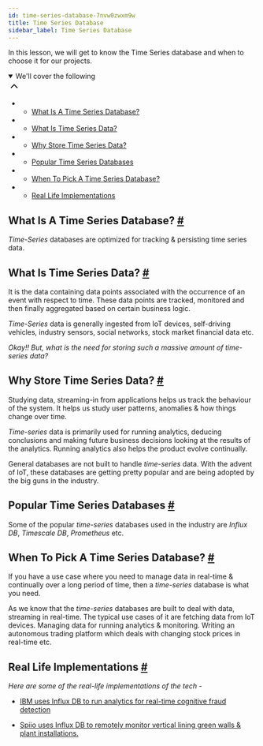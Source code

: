 ```yaml
---
id: time-series-database-7nvw0zwxm9w
title: Time Series Database
sidebar_label: Time Series Database
---
```


<div class="PageSummary__TopLeft-sc-19qsvz4-36 fwauBw"><p class="PageSummary__Description-sc-19qsvz4-13 cPWwbw">In this lesson, we will get to know the Time Series database and when to choose it for our projects.</p><div class="PageSummary__Toc-sc-19qsvz4-39 gUDsJM"><details open="" class="styles__PageTOCStyled-rf9d2l-0 jgnDfg"><summary role="button" tabindex="0" class="styles__HeadingWrap-rf9d2l-1 jpKLlP">We'll cover the following<div rotate="0" color="black" size="24" display="inline-flex" name="icon-button" class="styles__IconButton-sc-12pjl04-0 bLjBRS"><svg xmlns="http://www.w3.org/2000/svg" width="24" height="24" viewBox="0 0 24 24" fill="none" stroke="currentColor" stroke-width="2" stroke-linecap="round" stroke-linejoin="round"><polyline points="18 15 12 9 6 15"></polyline></svg></div></summary><div class="markdown-container-div"><div class="markdownViewer Markdown__Viewer-sc-7qtuee-1 dZltoR" role="none"><ul>
<li>
<ul>
<li><a href="#what-is-a-time-series-database">What Is A Time Series Database?</a></li>
</ul>
</li>
<li>
<ul>
<li><a href="#what-is-time-series-data">What Is Time Series Data?</a></li>
</ul>
</li>
<li>
<ul>
<li><a href="#why-store-time-series-data">Why Store Time Series Data?</a></li>
</ul>
</li>
<li>
<ul>
<li><a href="#popular-time-series-databases">Popular Time Series Databases</a></li>
</ul>
</li>
<li>
<ul>
<li><a href="#when-to-pick-a-time-series-database">When To Pick A Time Series Database?</a></li>
</ul>
</li>
<li>
<ul>
<li><a href="#real-life-implementations">Real Life Implementations</a></li>
</ul>
</li>
</ul>
</div></div></details></div></div><div class="styles__ViewerComponentViewStyled-sc-1xosrua-0 cvzEyH"><div><div><div><div><div class=""><div class=""><div class="markdown-container-div"><div class="markdownViewer Markdown__Viewer-sc-7qtuee-1 zJKNA" role="none"><h2 id="what-is-a-time-series-database" data-id="e2e479e44f4ec6c2b47bcb3ef8e1a1fc">What Is A Time Series Database? <a class="markdownIt-Anchor" href="#what-is-a-time-series-database"><span class="anchor-link">#</span></a></h2>
<p data-id="c468482c8a8d0c1199a26a9bc29112a7"><em>Time-Series</em> databases are optimized for tracking &amp; persisting time series data.</p>
</div></div></div></div></div></div></div></div></div><div class="styles__ViewerComponentViewStyled-sc-1xosrua-0 cvzEyH"><div><div><div><div><div class=""><div class=""><div class="markdown-container-div"><div class="markdownViewer Markdown__Viewer-sc-7qtuee-1 zJKNA" role="none"><h2 id="what-is-time-series-data" data-id="7293c903b2d141e98410d2a36e52862f">What Is Time Series Data? <a class="markdownIt-Anchor" href="#what-is-time-series-data"><span class="anchor-link">#</span></a></h2>
<p data-id="8bf4b7654f9dbb70d2c8efbbccd06463">It is the data containing data points associated with the occurrence of an event with respect to time. These data points are tracked, monitored and then finally aggregated based on certain business logic.</p>
<p data-id="1367a7031f21d6e63068c7deaaa95869"><em>Time-Series</em> data is generally ingested from IoT devices, self-driving vehicles, industry sensors, social networks, stock market financial data etc.</p>
<p data-id="73e8882ea2bc9229cb907c5d5c0017c6"><em>Okay!! But, what is the need for storing such a massive amount of <em>time-series</em> data?</em></p>
</div></div></div></div></div></div></div></div></div><div class="styles__ViewerComponentViewStyled-sc-1xosrua-0 cvzEyH"><div><div><div><div><div class=""><div class=""><div class="markdown-container-div"><div class="markdownViewer Markdown__Viewer-sc-7qtuee-1 zJKNA" role="none"><h2 id="why-store-time-series-data" data-id="4b946b3afcd50cf1deb4e47d68b49f1f">Why Store Time Series Data? <a class="markdownIt-Anchor" href="#why-store-time-series-data"><span class="anchor-link">#</span></a></h2>
<p data-id="5e8d51b65da8a4422fb2182c061aa91c">Studying data, streaming-in from applications helps us track the behaviour of the system. It helps us study user patterns, anomalies &amp; how things change over time.</p>
<p data-id="cf941d865ddd414eaf89afb9ba9a5818"><em>Time-series</em> data is primarily used for running analytics, deducing conclusions and making future business decisions looking at the results of the analytics. Running analytics also helps the product evolve continually.</p>
<p data-id="8aa3591de195ca73b58d9452c7528bae">General databases are not built to handle <em>time-series</em> data. With the advent of IoT, these databases are getting pretty popular and are being adopted by the big guns in the industry.</p>
</div></div></div></div></div></div></div></div></div><div class="styles__ViewerComponentViewStyled-sc-1xosrua-0 cvzEyH"><div><div><div><div><div class=""><div class=""><div class="markdown-container-div"><div class="markdownViewer Markdown__Viewer-sc-7qtuee-1 zJKNA" role="none"><h2 id="popular-time-series-databases" data-id="e0c57f5949ce61971778cc493a4f0442">Popular Time Series Databases <a class="markdownIt-Anchor" href="#popular-time-series-databases"><span class="anchor-link">#</span></a></h2>
<p data-id="71d2c980d0ba17f9044c926afdc19328">Some of the popular <em>time-series</em> databases used in the industry are <em>Influx DB</em>, <em>Timescale DB</em>, <em>Prometheus</em> etc.</p>
</div></div></div></div></div></div></div></div></div><div class="styles__ViewerComponentViewStyled-sc-1xosrua-0 cvzEyH"><div><div><div><div><div class=""><div class=""><div class="markdown-container-div"><div class="markdownViewer Markdown__Viewer-sc-7qtuee-1 zJKNA" role="none"><h2 id="when-to-pick-a-time-series-database" data-id="78110bdfcbb84b9c28a6af8ac3f2500b">When To Pick A Time Series Database? <a class="markdownIt-Anchor" href="#when-to-pick-a-time-series-database"><span class="anchor-link">#</span></a></h2>
<p data-id="c20d64bd99c8ee74f268b7e596eab10b">If you have a use case where you need to manage data in real-time &amp; continually over a long period of time, then a <em>time-series</em> database is what you need.</p>
<p data-id="8e876058d41326752ae6b595d3c132e3">As we know that the <em>time-series</em> databases are built to deal with data, streaming in real-time. The typical use cases of it are fetching data from IoT devices. Managing data for running analytics &amp; monitoring. Writing an autonomous trading platform which deals with changing stock prices in real-time etc.</p>
</div></div></div></div></div></div></div></div></div><div class="styles__ViewerComponentViewStyled-sc-1xosrua-0 cvzEyH"><div><div><div><div><div class=""><div class=""><div class="markdown-container-div"><div class="markdownViewer Markdown__Viewer-sc-7qtuee-1 zJKNA" role="none"><h2 id="real-life-implementations" data-id="4a3328dc5b6d054ca0d10e3f5b389a32">Real Life Implementations <a class="markdownIt-Anchor" href="#real-life-implementations"><span class="anchor-link">#</span></a></h2>
<p data-id="e2a46f95266e122b34e8aeb74d25a65c"><em>Here are some of the real-life implementations of the tech -</em></p>
<ul data-id="0f5bdb10fddf8bdff629e1387eb4fa5d">
<li>
<p><a href="https://www.influxdata.com/customer/ibm/" target="_blank">IBM uses Influx DB to run analytics for real-time cognitive fraud detection</a></p>
</li>
<li>
<p><a href="https://www.influxdata.com/customer/customer_case_study_spiio/" target="_blank">Spiio uses Influx DB to remotely monitor vertical lining green walls &amp; plant installations.</a></p>
</li>
</ul>
</div></div></div></div></div></div></div></div></div>